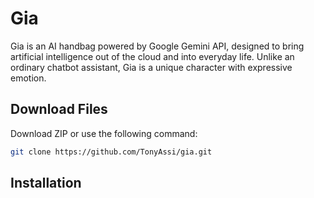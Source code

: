 # Gia
Gia is an AI handbag powered by Google Gemini API, designed to bring artificial intelligence out of the cloud and into everyday life. Unlike an ordinary chatbot assistant, Gia is a unique character with expressive emotion.

## Download Files
Download ZIP or use the following command:
```bash
git clone https://github.com/TonyAssi/gia.git
```

## Installation
